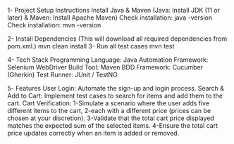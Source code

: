 1- Project Setup Instructions
 Install Java & Maven (Java: Install JDK (11 or later) & Maven: Install Apache Maven)
 Check installation: java -version
 Check installation: mvn -version

2- Install Dependencies (This will download all required dependencies from pom.xml.)
    mvn clean install
3- Run all test cases 
    mvn test

4- Tech Stack
Programming Language: Java
Automation Framework: Selenium WebDriver
Build Tool: Maven
BDD Framework: Cucumber (Gherkin)
Test Runner: JUnit / TestNG

5- Features
User Login:
     Automate the sign-up and login process.
Search & Add to Cart:
     Implement test cases to search for items and add them to the cart.
Cart Verification:
     1-Simulate a scenario where the user adds five different items to the cart, 2-each with a different price (prices can be chosen at your discretion).
     3-Validate that the total cart price displayed matches the expected sum of     the  selected items.
     4-Ensure the total cart price updates correctly when an item is added or removed.